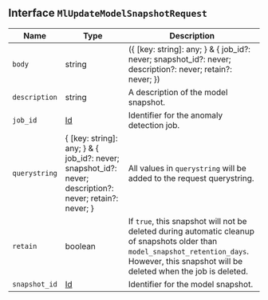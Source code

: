 ## Interface `MlUpdateModelSnapshotRequest`

| Name | Type | Description |
| - | - | - |
| `body` | string | ({ [key: string]: any; } & { job_id?: never; snapshot_id?: never; description?: never; retain?: never; }) | All values in `body` will be added to the request body. |
| `description` | string | A description of the model snapshot. |
| `job_id` | [Id](./Id.md) | Identifier for the anomaly detection job. |
| `querystring` | { [key: string]: any; } & { job_id?: never; snapshot_id?: never; description?: never; retain?: never; } | All values in `querystring` will be added to the request querystring. |
| `retain` | boolean | If `true`, this snapshot will not be deleted during automatic cleanup of snapshots older than `model_snapshot_retention_days`. However, this snapshot will be deleted when the job is deleted. |
| `snapshot_id` | [Id](./Id.md) | Identifier for the model snapshot. |
